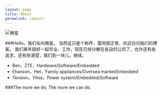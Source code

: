 ```yaml
---
layout: page
title: About
permalink: /about/
---
```

![微星]({{site.url}}/img/self_photo.jpg)

###Hello，我们名叫微星。
当然这只是个称呼，雷同很正常，欢迎访问我们的博客。
我们某年刚好一起毕业、工作，现在已经分散在各自的公司了，也许还有些追求，还有些渴望，我们到一块儿，继续。

* Ben，ZTE，Hardware/Software/Embedded
* Ehanson，Het，Family appliances/Oversea market/Embedded
* Tension，Yitoa，Power system/Embedded/Software

###The more we do, The more we can do.
